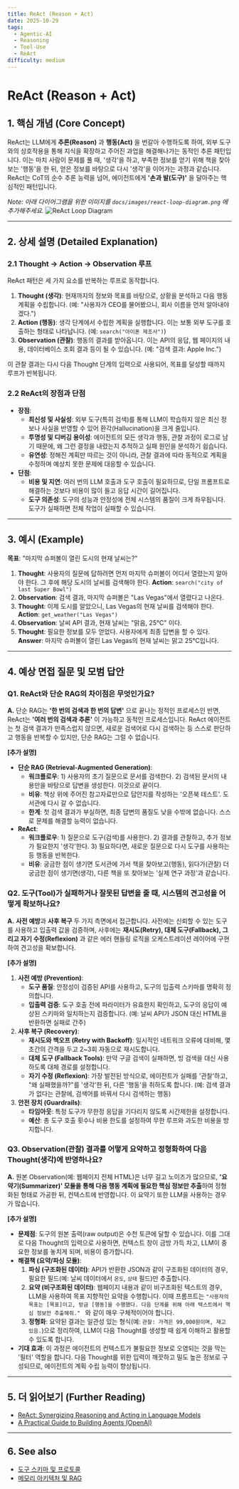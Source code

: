 ```yaml
---
title: ReAct (Reason + Act)
date: 2025-10-29
tags:
  - Agentic-AI
  - Reasoning
  - Tool-Use
  - ReAct
difficulty: medium
---
```


# ReAct (Reason + Act)

## 1. 핵심 개념 (Core Concept)

ReAct는 LLM에게 **추론(Reason)** 과 **행동(Act)** 을 번갈아 수행하도록 하여, 외부 도구와의 상호작용을 통해 지식을 확장하고 주어진 과업을 해결해나가는 동적인 추론 패턴입니다. 이는 마치 사람이 문제를 풀 때, '생각'을 하고, 부족한 정보를 얻기 위해 책을 찾아보는 '행동'을 한 뒤, 얻은 정보를 바탕으로 다시 '생각'을 이어가는 과정과 같습니다. ReAct는 CoT의 순수 추론 능력을 넘어, 에이전트에게 **'손과 발(도구)'** 을 달아주는 핵심적인 패턴입니다.

*Note: 아래 다이어그램을 위한 이미지를 `docs/images/react-loop-diagram.png` 에 추가해주세요.*
![ReAct Loop Diagram](../../images/react-loop-diagram.png)

______________________________________________________________________

## 2. 상세 설명 (Detailed Explanation)

### 2.1 Thought → Action → Observation 루프

ReAct 패턴은 세 가지 요소를 반복하는 루프로 동작합니다.

1. **Thought (생각)**: 현재까지의 정보와 목표를 바탕으로, 상황을 분석하고 다음 행동 계획을 수립합니다. (예: "사용자가 CEO를 물어봤으니, 회사 이름을 먼저 알아내야겠다.")
1. **Action (행동)**: 생각 단계에서 수립한 계획을 실행합니다. 이는 보통 외부 도구를 호출하는 형태로 나타납니다. (예: `search("아이폰 제조사")`)
1. **Observation (관찰)**: 행동의 결과를 받아옵니다. 이는 API의 응답, 웹 페이지의 내용, 데이터베이스 조회 결과 등이 될 수 있습니다. (예: "검색 결과: Apple Inc.")

이 관찰 결과는 다시 다음 Thought 단계의 입력으로 사용되어, 목표를 달성할 때까지 루프가 반복됩니다.

### 2.2 ReAct의 장점과 단점

- **장점**:
  - **최신성 및 사실성**: 외부 도구(특히 검색)를 통해 LLM이 학습하지 않은 최신 정보나 사실을 반영할 수 있어 환각(Hallucination)을 크게 줄입니다.
  - **투명성 및 디버깅 용이성**: 에이전트의 모든 생각과 행동, 관찰 과정이 로그로 남기 때문에, 왜 그런 결정을 내렸는지 추적하고 실패 원인을 분석하기 쉽습니다.
  - **유연성**: 정해진 계획만 따르는 것이 아니라, 관찰 결과에 따라 동적으로 계획을 수정하며 예상치 못한 문제에 대응할 수 있습니다.
- **단점**:
  - **비용 및 지연**: 여러 번의 LLM 호출과 도구 호출이 필요하므로, 단일 프롬프트로 해결하는 것보다 비용이 많이 들고 응답 시간이 길어집니다.
  - **도구 의존성**: 도구의 성능과 안정성에 전체 시스템의 품질이 크게 좌우됩니다. 도구가 실패하면 전체 작업이 실패할 수 있습니다.

______________________________________________________________________

## 3. 예시 (Example)

**목표**: "마지막 슈퍼볼이 열린 도시의 현재 날씨는?"

1. **Thought**: 사용자의 질문에 답하려면 먼저 마지막 슈퍼볼이 어디서 열렸는지 알아야 한다. 그 후에 해당 도시의 날씨를 검색해야 한다.
   **Action**: `search("city of last Super Bowl")`
1. **Observation**: 검색 결과, 마지막 슈퍼볼은 "Las Vegas"에서 열렸다고 나온다.
1. **Thought**: 이제 도시를 알았으니, Las Vegas의 현재 날씨를 검색해야 한다.
   **Action**: `get_weather("Las Vegas")`
1. **Observation**: 날씨 API 결과, 현재 날씨는 "맑음, 25°C" 이다.
1. **Thought**: 필요한 정보를 모두 얻었다. 사용자에게 최종 답변을 할 수 있다.
   **Answer**: 마지막 슈퍼볼이 열린 Las Vegas의 현재 날씨는 맑고 25°C입니다.

______________________________________________________________________

## 4. 예상 면접 질문 및 모범 답안

### Q1. ReAct와 단순 RAG의 차이점은 무엇인가요?

**A.** 단순 RAG는 **'한 번의 검색과 한 번의 답변'** 으로 끝나는 정적인 프로세스인 반면, ReAct는 **'여러 번의 검색과 추론'** 이 가능하고 동적인 프로세스입니다. ReAct 에이전트는 첫 검색 결과가 만족스럽지 않으면, 새로운 검색어로 다시 검색하는 등 스스로 판단하고 행동을 반복할 수 있지만, 단순 RAG는 그럴 수 없습니다.

**\[추가 설명\]**

- **단순 RAG (Retrieval-Augmented Generation)**:
  - **워크플로우**: 1) 사용자의 초기 질문으로 문서를 검색한다. 2) 검색된 문서의 내용만을 바탕으로 답변을 생성한다. 이것으로 끝이다.
  - **비유**: 책상 위에 주어진 참고자료만으로 답안지를 작성하는 '오픈북 테스트'. 도서관에 다시 갈 수 없습니다.
  - **한계**: 첫 검색 결과가 부실하면, 최종 답변의 품질도 낮을 수밖에 없습니다. 스스로 문제를 해결할 능력이 없습니다.
- **ReAct**:
  - **워크플로우**: 1) 질문으로 도구(검색)를 사용한다. 2) 결과를 관찰하고, 추가 정보가 필요한지 '생각'한다. 3) 필요하다면, 새로운 질문으로 다시 도구를 사용하는 등 행동을 반복한다.
  - **비유**: 궁금한 점이 생기면 도서관에 가서 책을 찾아보고(행동), 읽다가(관찰) 더 궁금한 점이 생기면(생각), 다른 책을 또 찾아보는 '실제 연구 과정'과 같습니다.

### Q2. 도구(Tool)가 실패하거나 잘못된 답변을 줄 때, 시스템의 견고성을 어떻게 확보하나요?

**A.** **사전 예방**과 **사후 복구** 두 가지 측면에서 접근합니다. 사전에는 신뢰할 수 있는 도구를 사용하고 입출력 값을 검증하며, 사후에는 **재시도(Retry), 대체 도구(Fallback), 그리고 자기 수정(Reflexion)** 과 같은 에러 핸들링 로직을 오케스트레이션 레이어에 구현하여 견고성을 확보합니다.

**\[추가 설명\]**

1. **사전 예방 (Prevention)**:
   - **도구 품질**: 안정성이 검증된 API를 사용하고, 도구의 입출력 스키마를 명확히 정의합니다.
   - **입출력 검증**: 도구 호출 전에 파라미터가 유효한지 확인하고, 도구의 응답이 예상된 스키마와 일치하는지 검증합니다. (예: 날씨 API가 JSON 대신 HTML을 반환하면 실패로 간주)
1. **사후 복구 (Recovery)**:
   - **재시도와 백오프 (Retry with Backoff)**: 일시적인 네트워크 오류에 대비해, 몇 초간의 간격을 두고 2~3회 자동으로 재시도합니다.
   - **대체 도구 (Fallback Tools)**: 만약 구글 검색이 실패하면, 빙 검색을 대신 사용하도록 대체 경로를 설정합니다.
   - **자기 수정 (Reflexion)**: 가장 발전된 방식으로, 에이전트가 실패를 '관찰'하고, "왜 실패했을까?"를 '생각'한 뒤, 다른 '행동'을 취하도록 합니다. (예: 검색 결과가 없다는 관찰에, 검색어를 바꿔서 다시 검색하는 행동)
1. **안전 장치 (Guardrails)**:
   - **타임아웃**: 특정 도구가 무한정 응답을 기다리지 않도록 시간제한을 설정합니다.
   - **예산**: 총 도구 호출 횟수나 비용 한도를 설정하여 무한 루프와 과도한 비용을 방지합니다.

### Q3. Observation(관찰) 결과를 어떻게 요약하고 정형화하여 다음 Thought(생각)에 반영하나요?

**A.** 원본 Observation(예: 웹페이지 전체 HTML)은 너무 길고 노이즈가 많으므로, **'요약기(Summarizer)' 모듈을 통해 다음 행동 계획에 필요한 핵심 정보만 추출**하여 정형화된 형태로 가공한 뒤, 컨텍스트에 반영합니다. 이 요약기 또한 LLM을 사용하는 경우가 많습니다.

**\[추가 설명\]**

- **문제점**: 도구의 원본 출력(raw output)은 수천 토큰에 달할 수 있습니다. 이를 그대로 다음 Thought의 입력으로 사용하면, 컨텍스트 창이 금방 가득 차고, LLM이 중요한 정보를 놓치게 되며, 비용이 증가합니다.
- **해결책 (요약/파싱 모듈)**:
  1. **파싱 (구조화된 데이터)**: API가 반환한 JSON과 같이 구조화된 데이터의 경우, 필요한 필드(예: 날씨 데이터에서 `온도`, `상태` 필드)만 추출합니다.
  1. **요약 (비구조화된 데이터)**: 웹페이지 내용과 같이 비구조화된 텍스트의 경우, LLM을 사용하여 목표 지향적인 요약을 수행합니다. 이때 프롬프트는 `"사용자의 목표는 [목표]이고, 방금 [행동]을 수행했다. 다음 단계를 위해 아래 텍스트에서 핵심 정보만 추출해줘." ` 와 같이 매우 구체적이어야 합니다.
  1. **정형화**: 요약된 결과는 일관성 있는 형식(예: `관찰: 가격은 99,000원이며, 재고 있음.`)으로 정리하여, LLM이 다음 Thought를 생성할 때 쉽게 이해하고 활용할 수 있도록 합니다.
- **기대 효과**: 이 과정은 에이전트의 컨텍스트가 불필요한 정보로 오염되는 것을 막는 '필터' 역할을 합니다. 다음 Thought를 위한 입력이 깨끗하고 밀도 높은 정보로 구성되므로, 에이전트의 계획 수립 능력이 향상됩니다.

______________________________________________________________________

## 5. 더 읽어보기 (Further Reading)

- [ReAct: Synergizing Reasoning and Acting in Language Models](https://arxiv.org/abs/2210.03629)
- [A Practical Guide to Building Agents (OpenAI)](/docs/references/openai/a-practical-guide-to-building-agents-3.pdf)

______________________________________________________________________

## 6. See also

- [도구 스키마 및 프로토콜](../5-9-%EB%B3%B4%EC%95%88-and-%ED%94%84%EB%A1%9C%ED%86%A0%EC%BD%9C/tool-schemas-jsonrpc-openapi.md)
- [메모리 아키텍처 및 RAG](../5-2-%EB%A9%94%EB%AA%A8%EB%A6%AC-and-%EC%BB%A8%ED%85%8D%EC%8A%A4%ED%8A%B8-%EA%B4%80%EB%A6%AC/memory-architecture.md)
